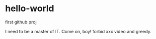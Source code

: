 # hello-world
first github proj

I need to be a master of IT. Come on, boy! forbid xxx video and greedy.
